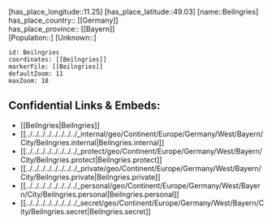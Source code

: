 ﻿---
location: [49.03,11.25] 
mapzoom: [7,12] 
mapmarker: city 
type: City
tags:
- geo/City


SpocWebEntityId: 29071
isDeleted: false
confidential: public

---
[has_place_longitude::11.25] 
[has_place_latitude::49.03] 
[name::Beilngries] 
has_place_country:: [[Germany]]  
has_place_province:: [[Bayern]]  
[Population::] 
[Unknown::] 


```leaflet
id: Beilngries
coordinates: [[Beilngries]] 
markerFile: [[Beilngries]] 
defaultZoom: 11 
maxZoom: 18
```


## Confidential Links & Embeds: 
- [[Beilngries|Beilngries]]  
- [[../../../../../../../../_internal/geo/Continent/Europe/Germany/West/Bayern/City/Beilngries.internal|Beilngries.internal]] 
- [[../../../../../../../../_protect/geo/Continent/Europe/Germany/West/Bayern/City/Beilngries.protect|Beilngries.protect]] 
- [[../../../../../../../../_private/geo/Continent/Europe/Germany/West/Bayern/City/Beilngries.private|Beilngries.private]] 
- [[../../../../../../../../_personal/geo/Continent/Europe/Germany/West/Bayern/City/Beilngries.personal|Beilngries.personal]] 
- [[../../../../../../../../_secret/geo/Continent/Europe/Germany/West/Bayern/City/Beilngries.secret|Beilngries.secret]] 
